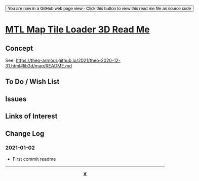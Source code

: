 <span style=display:none; >[You are now in a GitHub source code view - click this link to view Read Me file as a web page]( https://theo-armour.github.io/2021/sandbox/map-tile-loader-3d/readme.html  "View file as a web page." ) </span>

<div><input type=button onclick=window.top.location.href="https://github.com/theo-armour/2021/tree/master/sandbox/map-tile-loader-3d/";
value='You are now in a GitHub web page view - Click this button to view this read me file as source code' ></div>


# [MTL Map Tile Loader 3D Read Me]( https://theo-armour.github.io/2021/sandbox/map-tile-loader-3d/readme.html )

<!--@@@
<div class=iframe-resize ><iframe src=https://theo-armour.github.io/2021/ sandbox/map-tile-loader-3d/ height=100% width=100% ></iframe></div>
_ MTL Map Tile Loader 3D in a resizable window. One finger to rotate. Two to zoom._

### Full Screen: [MTL Map Tile Loader 3D]( https://theo-armour.github.io/2021/sandbox/map-tile-loader-3d/ )
@@@-->


## Concept

See: https://theo-armour.github.io/2021/theo-2020-12-31.html#lib3d/map/README.md

## To Do / Wish List


## Issues


## Links of Interest


## Change Log


### 2021-01-02

* First commit readme


***

<center title="Hello! Click me to go up to the top" ><a class=aDingbat href=javascript:window.scrollTo(0,0);> ❦ </a></center>
